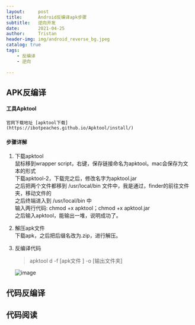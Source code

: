 ```yaml
---
layout:     post
title:      Android反编译apk步骤
subtitle:   逆向开发
date:       2021-04-25
author:     Tristan
header-img: img/android_reverse_bg.jpeg
catalog: true
tags:
    - 反编译
    - 逆向
    
---
```


## APK反编译
#### 工具Apktool
    官网下载地址 [apktool下载](https://ibotpeaches.github.io/Apktool/install/)

#### 步骤详解
1. 下载apktool</br>
鼠标移到wrapper script，右键，保存链接命名为apktool。mac会保存为文本的形式</br>
下载apktool-2，下载完之后，修改名字为apktool.jar</br>
之后把两个文件都移到 /usr/local/bin 文件中，我是通过，finder的前往文件夹，移动文件的</br>
之后终端进入到 /usr/local/bin 中</br>
输入两行代码: chmod +x apktool；chmod +x apktool.jar</br>
之后输入apktool，能输出一堆，说明成功了。</br>

2. 解压apk文件</br>
下载apk，之后把后缀名改为.zip，进行解压。

3. 反编译代码
    > apktool d -f [apk文件 ] -o [输出文件夹]

    ![image](https://user-images.githubusercontent.com/4709890/115993156-25d92580-a604-11eb-809a-1aa51a645052.png)

## 代码反编译
#### 

## 代码阅读
